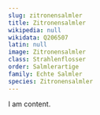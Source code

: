 ```yaml
---
slug: zitronensalmler
title: Zitronensalmler
wikipedia: null
wikidata: Q206507
latin: null
image: Zitronensalmler
class: Strahlenflosser
order: Salmlerartige
family: Echte Salmler
species: Zitronensalmler
---
```


I am content.
